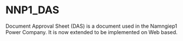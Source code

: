 # NNP1_DAS
Document Approval Sheet (DAS) is a document used in the Namngiep1 Power Company. It is now extended to be implemented on Web based.
